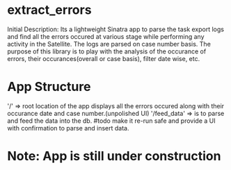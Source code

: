 # extract_errors

Initial Description: Its a lightweight Sinatra app to parse the task export logs and find all the errors occured at various stage while performing any activity in the Satellite. The logs are parsed on case number basis. The purpose of this library is to play with the analysis of the occurance of errors, their occurances(overall or case basis), filter date wise, etc. 

# App Structure

'/' => root location of the app displays all the errors occured along with their occurance date and case number.(unpolished UI)
'/feed_data' => is to parse and feed the data into the db. #todo make it re-run safe and provide a UI with confirmation to parse and insert data.

# Note: App is still under construction